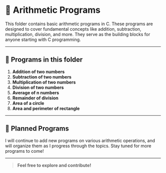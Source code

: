 # 📁 Arithmetic Programs

This folder contains basic arithmetic programs in C. These programs are designed to cover fundamental concepts like addition, subtraction, multiplication, division, and more. They serve as the building blocks for anyone starting with C programming.

---

## 📝 Programs in this folder

1. **Addition of two numbers**
2. **Subtraction of two numbers**
3. **Multiplication of two numbers**
4. **Division of two numbers**
5. **Average of n numbers**
6. **Remainder of division**
7. **Area of a circle**
8. **Area and perimeter of rectangle**
---

## 📅 Planned Programs

I will continue to add new programs on various arithmetic operations, and will organize them as I progress through the topics. Stay tuned for more programs to come!

---

> **Feel free to explore and contribute!**  
